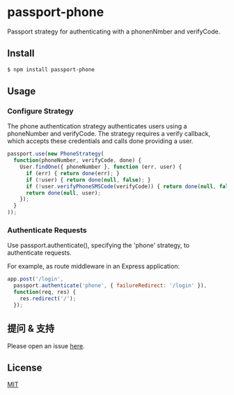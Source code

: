 # passport-phone
Passport strategy for authenticating with a phonenNmber and verifyCode.

## Install

```bash
$ npm install passport-phone
```
## Usage

### Configure Strategy

The phone authentication strategy authenticates users using a phoneNumber and verifyCode. The strategy requires a verify callback, which accepts these credentials and calls done providing a user.

```javascript
passport.use(new PhoneStrategy(
  function(phoneNumber, verifyCode, done) {
    User.findOne({ phoneNumber }, function (err, user) {
      if (err) { return done(err); }
      if (!user) { return done(null, false); }
      if (!user.verifyPhoneSMSCode(verifyCode)) { return done(null, false); }
      return done(null, user);
    });
  }
));
```

### Authenticate Requests

Use passport.authenticate(), specifying the 'phone' strategy, to authenticate requests.

For example, as route middleware in an Express application:

```javascript
app.post('/login', 
  passport.authenticate('phone', { failureRedirect: '/login' }),
  function(req, res) {
    res.redirect('/');
  });
```

## 提问 & 支持

Please open an issue [here](https://github.com/sothx/passport-phone/issues).

## License

[MIT](LICENSE)


